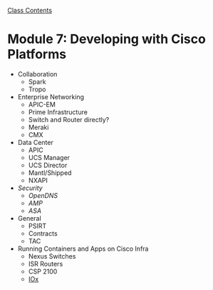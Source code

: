 [Class Contents](../README.md)

# Module 7: Developing with Cisco Platforms

* Collaboration
  * Spark
  * Tropo
* Enterprise Networking
  * APIC-EM
  * Prime Infrastructure
  * Switch and Router directly?
  * Meraki
  * CMX
* Data Center
  * APIC
  * UCS Manager
  * UCS Director
  * Mantl/Shipped
  * NXAPI
* _Security_
  * _OpenDNS_
  * _AMP_
  * _ASA_
* General
  * PSIRT
  * Contracts
  * TAC
* Running Containers and Apps on Cisco Infra
  * Nexus Switches
  * ISR Routers
  * CSP 2100
  * [IOx](IOx.md)
